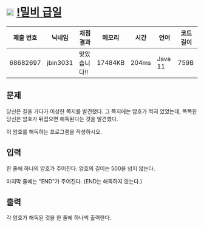 # <img width="20px"  src="https://d2gd6pc034wcta.cloudfront.net/tier/2.svg" class="solvedac-tier"> [!밀비 급일](https://www.acmicpc.net/problem/11365) 

| 제출 번호 | 닉네임 | 채점 결과 | 메모리 | 시간 | 언어 | 코드 길이 |
|---|---|---|---|---|---|---|
|68682697|jbin3031|맞았습니다!! |17484KB|204ms|Java 11|759B|

## 문제
<p>당신은 길을 가다가 이상한 쪽지를 발견했다. 그 쪽지에는 암호가 적혀 있었는데, 똑똑한 당신은 암호가 뒤집으면 해독된다는 것을 발견했다.</p>

<p>이 암호를 해독하는 프로그램을 작성하시오.</p>

## 입력
<p>한 줄에 하나의 암호가 주어진다. 암호의 길이는 500을 넘지 않는다.</p>

<p>마지막 줄에는 "END"가 주어진다. (END는 해독하지 않는다.)</p>

## 출력
<p>각 암호가 해독된 것을 한 줄에 하나씩 출력한다.</p>

